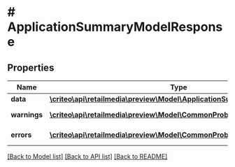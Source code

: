 # # ApplicationSummaryModelResponse

## Properties

Name | Type | Description | Notes
------------ | ------------- | ------------- | -------------
**data** | [**\criteo\api\retailmedia\preview\Model\ApplicationSummaryModelResource**](ApplicationSummaryModelResource.md) |  | [optional]
**warnings** | [**\criteo\api\retailmedia\preview\Model\CommonProblem[]**](CommonProblem.md) |  | [optional] [readonly]
**errors** | [**\criteo\api\retailmedia\preview\Model\CommonProblem[]**](CommonProblem.md) |  | [optional] [readonly]

[[Back to Model list]](../../README.md#models) [[Back to API list]](../../README.md#endpoints) [[Back to README]](../../README.md)
